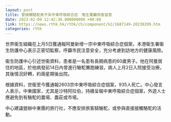 ```yaml
---
layout: post
title: 曾接觸駱駝男子染中東呼吸綜合症　衞生署籲旅客留意
date: 2023-02-09 12:42:36.000000000 +08:00
link: https://news.rthk.hk/rthk/ch/component/k2/1687149-20230209.htm
categories: rthk
---
```


世界衞生組織在上月5日獲通報阿曼新增一宗中東呼吸綜合症個案，本港衞生署衞生防護中心表示正密切監察，呼籲市民注意安全，充分考慮到訪地方的健康風險。

衞生防護中心引述世衞資料，患者是一名患有長期病患的60歲男子。他在阿曼居住的地區，於他病發前14日內曾進行駱駝賽跑練習。病人上月2日入院接受治療，其後情況好轉，約兩星期後出院。

根據資料，世衞至今獲通報2603宗中東呼吸綜合症個案，935人死亡。中心發言人表示，中東國家，尤其是沙特阿拉伯，持續呈報中東呼吸綜合症個案，外遊人士應避免到有駱駝的農場、農莊或市場。

中心建議營辦中東團的旅行社，不應安排旅客騎駱駝，或參與直接接觸駱駝的活動。

